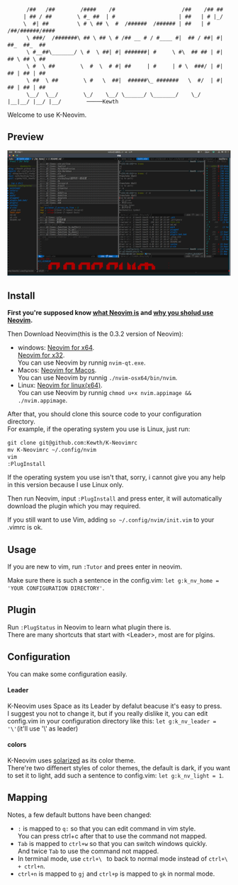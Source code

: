 ```
      /##   /##        /####    /#                     /##    /## ##
     | ## / ##        \ #_ ##  | #                    | ##   | # |_/
     \  #| ##         \ # \ ## \  #  /######  /###### | ##   | # /##/######/####
      \ ###/  /#######\ ## \ ## \ # /## __ # / #____ #|  ## / ##| #| ##_  ##_  ##
      \ #__##\_______/ \ #  \ ##| #| #######| #     \ #\  ## ## | #| ## \ ## \ ##
      \ #  \ ##        \  #  \  # #| ##     | #     | # \  ###/ | #| ## | ## | ##
      \ ##  \ ##        \ #   \  ##|  ######\_ #######   \  #/  | #| ## | ## | ##
      \__/  \__/        \_/    \__/ \______/ \_______/    \_/   |__|__/ |__/ |__/        ─────Kewth
```

Welcome to use K-Neovim.  

## Preview
![Preview Neovim](https://raw.githubusercontent.com/Kewth/K-Neovimrc/master/img/Noevim.png)

## Install
**First you're supposed know [what Neovim is](https://github.com/neovim/neovim) and [why you sholud use Neovim](https://geoff.greer.fm/2015/01/15/why-neovim-is-better-than-vim/).**  

Then Download Neovim(this is the 0.3.2 version of Neovim):  
- windows:
	[Neovim for x64](https://github.com/neovim/neovim/releases/download/nightly/nvim-win64.zip).  
	[Neovim for x32](https://github.com/neovim/neovim/releases/download/nightly/nvim-win32.zip).  
	You can use Neovim by runnig `nvim-qt.exe`.  
- Macos:
	[Neovim for Macos](https://github.com/neovim/neovim/releases/download/nightly/nvim-macos.tar.gz).  
	You can use Neovim by runnig `./nvim-osx64/bin/nvim`.  
- Linux:
	[Neovim for linux(x64)](https://github.com/neovim/neovim/releases/download/nightly/nvim.appimage).  
	You can use Neovim by runnig `chmod u+x nvim.appimage && ./nvim.appimage`.  

After that, you should clone this source code to your configuration directory.  
For example, if the operating system you use is Linux, just run:  
```
git clone git@github.com:Kewth/K-Neovimrc
mv K-Neovimrc ~/.config/nvim
vim
:PlugInstall
```
If the operating system you use isn't that, sorry, i cannot give you any help in this version because I use Linux only.  

Then run Neovim, input `:PlugInstall` and press enter, it will automatically download the plugin which you may required.  

If you still want to use Vim, adding `so ~/.config/nvim/init.vim` to your .vimrc is ok.

## Usage
If you are new to vim, run `:Tutor` and prees enter in neovim.  

Make sure there is such a sentence in the config.vim: `let g:k_nv_home = 'YOUR CONFIGURATION DIRECTORY'`.  

## Plugin
Run `:PlugStatus` in Neovim to learn what plugin there is.  
There are many shortcuts that start with \<Leader\>, most are for plgins.  

## Configuration
You can make some configuration easily.  

#### Leader
K-Neovim uses Space as its Leader by defalut beacuse it's easy to press.  
I suggest you not to change it, but if you really dislike it, you can edit config.vim in your configuration directory like this: `let g:k_nv_leader = '\'`(it'll use '\\' as leader)  

#### colors
K-Neovim uses [solarized]() as its color theme.  
There're two diffenert styles of color themes, the default is dark, if you want to set it to light, add such a sentence to config.vim: `let g:k_nv_light = 1`.  

## Mapping
Notes, a few default buttons have been changed:  
- `:` is mapped to `q:` so that you can edit command in vim style.  
You can press ctrl+c after that to use the command not mapped.
- `Tab` is mapped to `ctrl+w` so that you can switch windows quickly.  
And twice `Tab` to use the command not mapped.  
- In terminal mode, use `ctrl+\ ` to back to normal mode instead of `ctrl+\ + ctrl+n`.  
- `ctrl+n` is mapped to `gj` and `ctrl+p` is mapped to `gk` in normal mode.  
